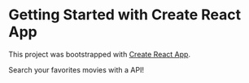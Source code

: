 # Getting Started with Create React App

This project was bootstrapped with [Create React App](https://github.com/facebook/create-react-app).

Search your favorites movies with a API!
